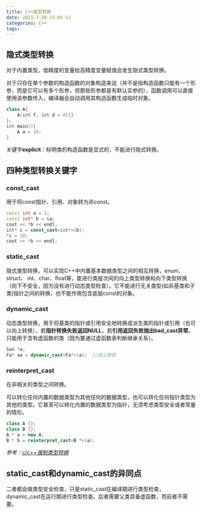 ```yaml
---
title: C++类型转换
date: 2021-7-20 23:05:12
categories: C++
tags:
---
```


## 隐式类型转换

对于内置类型，低精度的变量给高精度变量赋值会发生隐式类型转换。

对于只存在单个参数的构造函数的对象构造来说（并不是指构造函数只能有一个形参，而是它可以有多个形参，但那些形参都是有默认实参的），函数调用可以直接使用该参数传入，编译器会自动调用其构造函数生成临时对象。

```c++
class A{
    A(int f, int d = 0){}
};
int main(){
    A a = 10;
}
```

关键字**explicit**：标明类的构造函数是显式的，不能进行隐式转换。


## 四种类型转换关键字

### const_cast

用于将const指针、引用、对象转为非const。

```c++
const int a = 1;
const int* b = &a;
cout << *b << endl;
int* c = const_cast<int*>(b);
*c = 10;
cout << *b << endl;
```

### static_cast

隐式类型转换，可以实现C++中内置基本数据类型之间的相互转换，enum、struct、 int、char、float等，能进行类层次间的向上类型转换和向下类型转换（向下不安全，因为没有进行动态类型检查）。它不能进行无关类型(如非基类和子类)指针之间的转换，也不能作用包含底层const的对象。

### dynamic_cast

动态类型转换，用于将基类的指针或引用安全地转换成派生类的指针或引用（也可以向上转换），若**指针转换失败返回NULL**，若**引用返回失败抛出bad_cast异常**。只能用于含有虚函数的类（因为要通过虚函数表判断继承关系）。

```c++
Son *a;
Fa* aa = dynamic_cast<Fa*>(a);  //向上转型
```

### reinterpret_cast

在非相关的类型之间转换。

可以转化任何内置的数据类型为其他任何的数据类型，也可以转化任何指针类型为其他的类型。它甚至可以转化内置的数据类型为指针，无须考虑类型安全或者常量的情形。

```c++
class A {};
class B {};
A * a = new A;
B * b = reinterpret_cast<B *>(a);
```

*参考：[c/c++强制类型转换](https://www.cnblogs.com/yzl050819/p/6593850.html)*

## static_cast和dynamic_cast的异同点

二者都会做类型安全检查，只是static_cast在编译期进行类型检查，dynamic_cast在运行期进行类型检查。后者需要父类具备虚函数，而前者不需要。